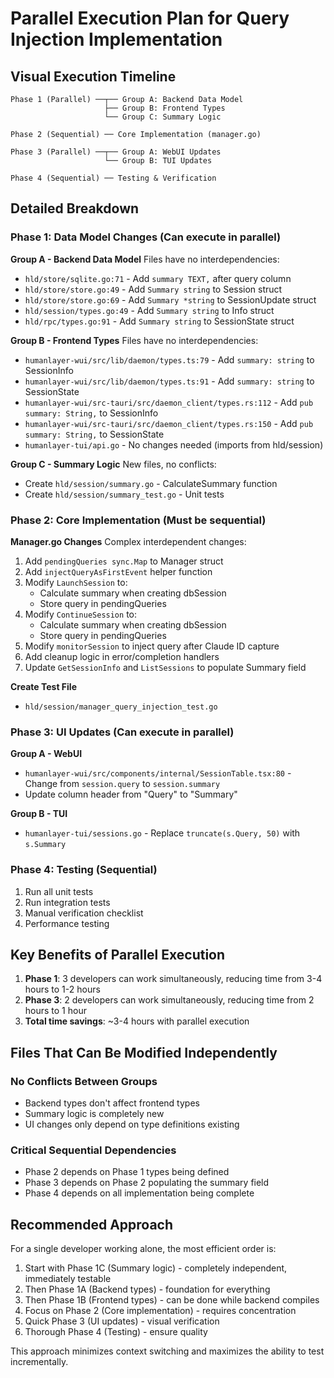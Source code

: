 # Parallel Execution Plan for Query Injection Implementation

## Visual Execution Timeline

```
Phase 1 (Parallel) ──┬── Group A: Backend Data Model
                     ├── Group B: Frontend Types  
                     └── Group C: Summary Logic
                     
Phase 2 (Sequential) ── Core Implementation (manager.go)

Phase 3 (Parallel) ──┬── Group A: WebUI Updates
                     └── Group B: TUI Updates
                     
Phase 4 (Sequential) ── Testing & Verification
```

## Detailed Breakdown

### Phase 1: Data Model Changes (Can execute in parallel)

**Group A - Backend Data Model**
Files have no interdependencies:
- `hld/store/sqlite.go:71` - Add `summary TEXT,` after query column
- `hld/store/store.go:49` - Add `Summary string` to Session struct
- `hld/store/store.go:69` - Add `Summary *string` to SessionUpdate struct  
- `hld/session/types.go:49` - Add `Summary string` to Info struct
- `hld/rpc/types.go:91` - Add `Summary string` to SessionState struct

**Group B - Frontend Types**
Files have no interdependencies:
- `humanlayer-wui/src/lib/daemon/types.ts:79` - Add `summary: string` to SessionInfo
- `humanlayer-wui/src/lib/daemon/types.ts:91` - Add `summary: string` to SessionState
- `humanlayer-wui/src-tauri/src/daemon_client/types.rs:112` - Add `pub summary: String,` to SessionInfo
- `humanlayer-wui/src-tauri/src/daemon_client/types.rs:150` - Add `pub summary: String,` to SessionState
- `humanlayer-tui/api.go` - No changes needed (imports from hld/session)

**Group C - Summary Logic**
New files, no conflicts:
- Create `hld/session/summary.go` - CalculateSummary function
- Create `hld/session/summary_test.go` - Unit tests

### Phase 2: Core Implementation (Must be sequential)

**Manager.go Changes**
Complex interdependent changes:
1. Add `pendingQueries sync.Map` to Manager struct
2. Add `injectQueryAsFirstEvent` helper function
3. Modify `LaunchSession` to:
   - Calculate summary when creating dbSession
   - Store query in pendingQueries
4. Modify `ContinueSession` to:
   - Calculate summary when creating dbSession
   - Store query in pendingQueries
5. Modify `monitorSession` to inject query after Claude ID capture
6. Add cleanup logic in error/completion handlers
7. Update `GetSessionInfo` and `ListSessions` to populate Summary field

**Create Test File**
- `hld/session/manager_query_injection_test.go`

### Phase 3: UI Updates (Can execute in parallel)

**Group A - WebUI**
- `humanlayer-wui/src/components/internal/SessionTable.tsx:80` - Change from `session.query` to `session.summary`
- Update column header from "Query" to "Summary"

**Group B - TUI**
- `humanlayer-tui/sessions.go` - Replace `truncate(s.Query, 50)` with `s.Summary`

### Phase 4: Testing (Sequential)

1. Run all unit tests
2. Run integration tests  
3. Manual verification checklist
4. Performance testing

## Key Benefits of Parallel Execution

1. **Phase 1**: 3 developers can work simultaneously, reducing time from 3-4 hours to 1-2 hours
2. **Phase 3**: 2 developers can work simultaneously, reducing time from 2 hours to 1 hour
3. **Total time savings**: ~3-4 hours with parallel execution

## Files That Can Be Modified Independently

### No Conflicts Between Groups
- Backend types don't affect frontend types
- Summary logic is completely new
- UI changes only depend on type definitions existing

### Critical Sequential Dependencies
- Phase 2 depends on Phase 1 types being defined
- Phase 3 depends on Phase 2 populating the summary field
- Phase 4 depends on all implementation being complete

## Recommended Approach

For a single developer working alone, the most efficient order is:
1. Start with Phase 1C (Summary logic) - completely independent, immediately testable
2. Then Phase 1A (Backend types) - foundation for everything
3. Then Phase 1B (Frontend types) - can be done while backend compiles
4. Focus on Phase 2 (Core implementation) - requires concentration
5. Quick Phase 3 (UI updates) - visual verification
6. Thorough Phase 4 (Testing) - ensure quality

This approach minimizes context switching and maximizes the ability to test incrementally.
